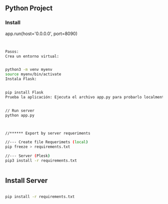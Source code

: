 ## Python Project

### Install


app.run(host='0.0.0.0', port=8090)



```sh


Pasos:
Crea un entorno virtual:


python3 -m venv myenv
source myenv/bin/activate
Instala Flask:


pip install Flask
Prueba la aplicación: Ejecuta el archivo app.py para probarlo localmente.


// Run server
python app.py



//****** Export by server requeriments

//--- Create file Requerimets (local)
pip freeze > requirements.txt

//--- Server (Plesk)
pip3 install -r requirements.txt



```




## Install Server

```sh

pip install -r requirements.txt


```